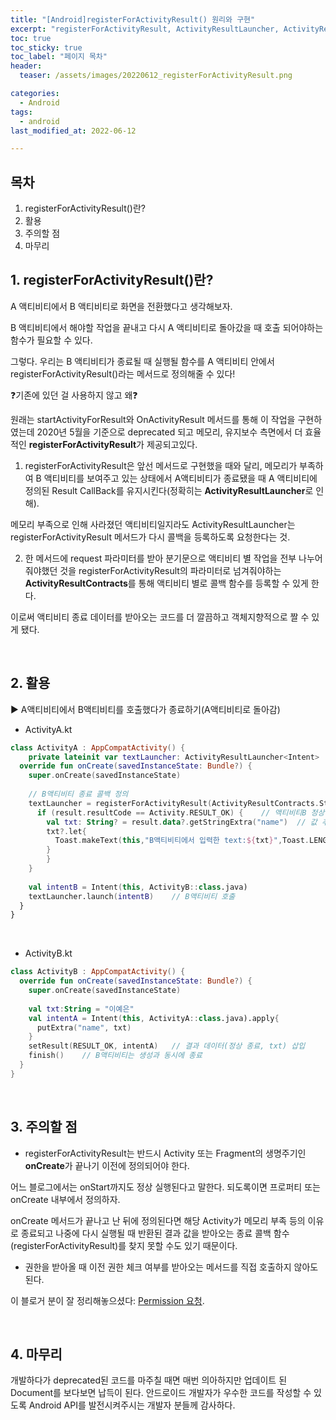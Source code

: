 ```yaml
---
title: "[Android]registerForActivityResult() 원리와 구현"
excerpt: "registerForActivityResult, ActivityResultLauncher, ActivityResultContracts"
toc: true
toc_sticky: true
toc_label: "페이지 목차"
header:
  teaser: /assets/images/20220612_registerForActivityResult.png

categories:
  - Android
tags:
  - android
last_modified_at: 2022-06-12

---
```


## 목차

1. registerForActivityResult()란?
2. 활용
3. 주의할 점
4. 마무리<br>

## 1. registerForActivityResult()란?

A 액티비티에서 B 액티비티로 화면을 전환했다고 생각해보자. <br>

B 액티비티에서 해야할 작업을 끝내고 다시 A 액티비티로 돌아갔을 때 호출 되어야하는 함수가 필요할 수 있다.<br>

그렇다. 우리는 B 액티비티가 종료될 때 실행될 함수를 A 액티비티 안에서 registerForActivityResult()라는 메서드로 정의해줄 수 있다!<br>

❓기존에 있던 걸 사용하지 않고 왜❓

원래는 startActivityForResult와 OnActivityResult 메서드를 통해 이 작업을 구현하였는데 2020년 5월을 기준으로 deprecated 되고 메모리, 유지보수 측면에서 더 효율적인 **registerForActivityResult**가 제공되고있다. <br>

1. registerForActivityResult은 앞선 메서드로 구현했을 때와 달리, 메모리가 부족하여 B 액티비티를 보여주고 있는 상태에서 A액티비티가 종료됐을 때 A 액티비티에 정의된 Result CallBack를 유지시킨다(정확히는 **ActivityResultLauncher**로 인해).<br>

메모리 부족으로 인해 사라졌던 액티비티일지라도 ActivityResultLauncher는 registerForActivityResult 메서드가 다시 콜백을 등록하도록 요청한다는 것.<br>

2. 한 메서드에 request 파라미터를 받아 분기문으로 액티비티 별 작업을 전부 나누어줘야했던 것을 registerForActivityResult의 파라미터로 넘겨줘야하는 **ActivityResultContracts**를 통해 액티비티 별로 콜백 함수를 등록할 수 있게 한다.<br>

이로써 액티비티 종료 데이터를 받아오는 코드를 더 깔끔하고 객체지향적으로 짤 수 있게 됐다.<br>

<br>

## 2. 활용

▶️ A액티비티에서 B액티비티를 호출했다가 종료하기(A액티비티로 돌아감)

* ActivityA.kt

```kotlin
class ActivityA : AppCompatActivity() {
	private lateinit var textLauncher: ActivityResultLauncher<Intent>
  override fun onCreate(savedInstanceState: Bundle?) {
    super.onCreate(savedInstanceState)
    
    // B액티비티 종료 콜백 정의
    textLauncher = registerForActivityResult(ActivityResultContracts.StartActivityForResult()) { result: ActivityResult ->
      if (result.resultCode == Activity.RESULT_OK) {	// 액티비티B 정상종료 확인
       	val txt: String? = result.data?.getStringExtra("name")	// 값 추출
        txt?.let{
          Toast.makeText(this,"B액티비티에서 입력한 text:${txt}",Toast.LENGTH_SHORT).show()
        }
    	}                                                                                       
  	}
    
    val intentB = Intent(this, ActivityB::class.java)
    textLauncher.launch(intentB)	// B액티비티 호출
  }
}
```

<br>

* ActivityB.kt


```kotlin
class ActivityB : AppCompatActivity() {
  override fun onCreate(savedInstanceState: Bundle?) {
    super.onCreate(savedInstanceState)
    
    val txt:String = "이예은"
    val intentA = Intent(this, ActivityA::class.java).apply{
      putExtra("name", txt)
    }
    setResult(RESULT_OK, intentA)	// 결과 데이터(정상 종료, txt) 삽입
    finish()	// B액티비티는 생성과 동시에 종료
  }
}
```

<br>

## 3. 주의할 점

* registerForActivityResult는 반드시 Activity 또는 Fragment의 생명주기인 **onCreate**가 끝나기 이전에 정의되어야 한다. 

어느 블로그에서는 onStart까지도 정상 실행된다고 말한다. 되도록이면  프로퍼티 또는 onCreate 내부에서 정의하자.<br>

onCreate 메서드가 끝나고 난 뒤에 정의된다면 해당 Activity가 메모리 부족 등의 이유로 종료되고 나중에 다시 실행될 때 반환된 결과 값을 받아오는 종료 콜백 함수(registerForActivityResult)를 찾지 못할 수도 있기 때문이다.<br>

* 권한을 받아올 때 이전 권한 체크 여부를 받아오는 메서드를 직접 호출하지 않아도 된다.

이 블로거 분이 잘 정리해놓으셨다: [Permission 요청](https://modelmaker.tistory.com/18).<br>

<br>

## 4. 마무리

개발하다가 deprecated된 코드를 마주칠 때면 매번 의아하지만 업데이트 된 Document를 보다보면 납득이 된다. 안드로이드 개발자가 우수한 코드를 작성할 수 있도록 Android API를 발전시켜주시는 개발자 분들께 감사하다.<br>
